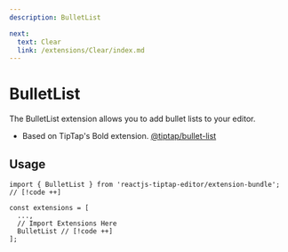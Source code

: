 ```yaml
---
description: BulletList

next:
  text: Clear
  link: /extensions/Clear/index.md
---
```


# BulletList

The BulletList extension allows you to add bullet lists to your editor.

- Based on TipTap's Bold extension. [@tiptap/bullet-list](https://tiptap.dev/docs/editor/extensions/nodes/bullet-list)

## Usage

```tsx
import { BulletList } from 'reactjs-tiptap-editor/extension-bundle'; // [!code ++]

const extensions = [
  ...,
  // Import Extensions Here
  BulletList // [!code ++]
];
```
